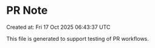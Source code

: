 # PR Note

Created at: Fri 17 Oct 2025 06:43:37 UTC

This file is generated to support testing of PR workflows.
